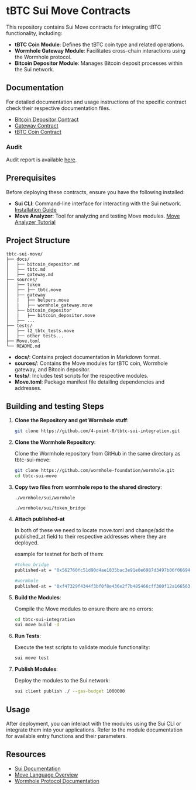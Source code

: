 # tBTC Sui Move Contracts

This repository contains Sui Move contracts for integrating tBTC functionality, including:

- **tBTC Coin Module**: Defines the tBTC coin type and related operations.
- **Wormhole Gateway Module**: Facilitates cross-chain interactions using the Wormhole protocol.
- **Bitcoin Depositor Module**: Manages Bitcoin deposit processes within the Sui network.

## Documentation

For detailed documentation and usage instructions of the specific contract check their respective documentation files.

- [Bitcoin Depositor Contract](/docs/bitcoin_depositor.md)
- [Gateway Contract](/docs/gateway.md)
- [tBTC Coin Contract](/docs/tbtc.md)

### Audit

Audit report is available [here](/docs/audit_report.pdf).

## Prerequisites

Before deploying these contracts, ensure you have the following installed:

- **Sui CLI**: Command-line interface for interacting with the Sui network. [Installation Guide](https://docs.sui.io/guides/getting-started)
- **Move Analyzer**: Tool for analyzing and testing Move modules. [Move Analyzer Tutorial](https://blog.sui.io/move-analyzer-tutorial/)

## Project Structure

```
tbtc-sui-move/
├── docs/
│   ├── bitcoin_depositor.md
│   ├── tbtc.md
│   ├── gateway.md
├── sources/
│   ├── token
│   ├── ├── tbtc.move
│   ├── gateway
│   |   ├── helpers.move
│   |   ├── wormhole_gateway.move
│   ├── bitcoin_depositor
│   |   ├── bitcoin_depositor.move
│   ├── ...
├── tests/
│   ├── l2_tbtc_tests.move
│   ├── other tests...
├── Move.toml
└── README.md
```

- **docs/**: Contains project documentation in Markdown format.
- **sources/**: Contains the Move modules for tBTC coin, Wormhole gateway, and Bitcoin depositor.
- **tests/**: Includes test scripts for the respective modules.
- **Move.toml**: Package manifest file detailing dependencies and addresses.

## Building and testing Steps

1. **Clone the Repository and get Wormhole stuff**:

   ```bash
   git clone https://github.com/4-point-0/tbtc-sui-integration.git
   ```

2. **Clone the Wormhole Repository**:

   Clone the Wormhole repository from GitHub in the same directory as tbtc-sui-move:

   ```bash
   git clone https://github.com/wormhole-foundation/wormhole.git
   cd tbtc-sui-move
   ```

3. **Copy two files from wormhole repo to the shared directory**:

   ```
   ./wormhole/sui/wormhole

   ./wormhole/sui/token_bridge
   ```

4. **Attach published-at**
 
   In both of these we need to locate move.toml and change/add the published_at field to their respective addresses where they are deployed.

   example for testnet for both of them: 

   ```bash
   #token_bridge
   published-at = "0x562760fc51d90d4ae1835bac3e91e0e6987d3497b06f066941d3e51f6e8d76d0"

   #wormhole
   published-at = "0xf47329f4344f3bf0f8e436e2f7b485466cff300f12a166563995d3888c296a94"
   ```

5. **Build the Modules**:

   Compile the Move modules to ensure there are no errors:

   ```bash
   cd tbtc-sui-integration
   sui move build -d
   ```

6. **Run Tests**:

   Execute the test scripts to validate module functionality:

   ```bash
   sui move test
   ```

7. **Publish Modules**:

   Deploy the modules to the Sui network:

   ```bash
   sui client publish ./ --gas-budget 1000000
   ```

## Usage

After deployment, you can interact with the modules using the Sui CLI or integrate them into your applications. Refer to the module documentation for available entry functions and their parameters.

## Resources

- [Sui Documentation](https://docs.sui.io/)
- [Move Language Overview](https://move-language.github.io/move/)
- [Wormhole Protocol Documentation](https://wormhole.com/docs/)